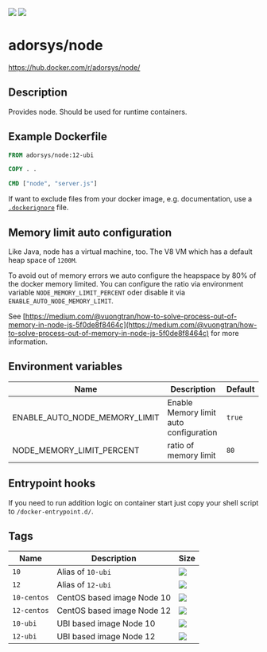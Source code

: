 [![](https://img.shields.io/docker/pulls/adorsys/node.svg?logo=docker)](https://hub.docker.com/r/adorsys/node/)
[![](https://img.shields.io/docker/stars/adorsys/node.svg?logo=docker)](https://hub.docker.com/r/adorsys/node/)

# adorsys/node

https://hub.docker.com/r/adorsys/node/

## Description

Provides node. Should be used for runtime containers.

## Example Dockerfile

```dockerfile
FROM adorsys/node:12-ubi

COPY . .

CMD ["node", "server.js"]
```

If want to exclude files from your docker image, e.g. documentation, 
use a [`.dockerignore`](https://docs.docker.com/engine/reference/builder/#dockerignore-file) file.

## Memory limit auto configuration

Like Java, node has a virtual machine, too. The V8 VM which has a default heap space of
`1200M`. 

To avoid out of memory errors we auto configure the heapspace by 80% of the docker memory limited.
You can configure the ratio via environment variable `NODE_MEMORY_LIMIT_PERCENT` oder disable it via `ENABLE_AUTO_NODE_MEMORY_LIMIT`.

See [https://medium.com/@vuongtran/how-to-solve-process-out-of-memory-in-node-js-5f0de8f8464c](https://medium.com/@vuongtran/how-to-solve-process-out-of-memory-in-node-js-5f0de8f8464c) for more information.

## Environment variables

| Name | Description | Default |
| ---- | ----------- | ------- |
| ENABLE_AUTO_NODE_MEMORY_LIMIT | Enable Memory limit auto configuration | `true` |
| NODE_MEMORY_LIMIT_PERCENT | ratio of memory limit | `80` |

## Entrypoint hooks

If you need to run addition logic on container start just copy your shell script to `/docker-entrypoint.d/`.

## Tags

| Name | Description | Size |
| ---- | ----------- | ---- |
| `10` | Alias of `10-ubi` | ![](https://images.microbadger.com/badges/image/adorsys/node:10.svg) |
| `12` | Alias of `12-ubi` | ![](https://images.microbadger.com/badges/image/adorsys/node:12.svg) |
| `10-centos` | CentOS based image Node 10 | ![](https://images.microbadger.com/badges/image/adorsys/node:10-centos.svg) |
| `12-centos` | CentOS based image Node 12 | ![](https://images.microbadger.com/badges/image/adorsys/node:12-centos.svg) |
| `10-ubi` | UBI based image Node 10 | ![](https://images.microbadger.com/badges/image/adorsys/node:10-ubi.svg) |
| `12-ubi` | UBI based image Node 12 | ![](https://images.microbadger.com/badges/image/adorsys/node:12-ubi.svg) |
